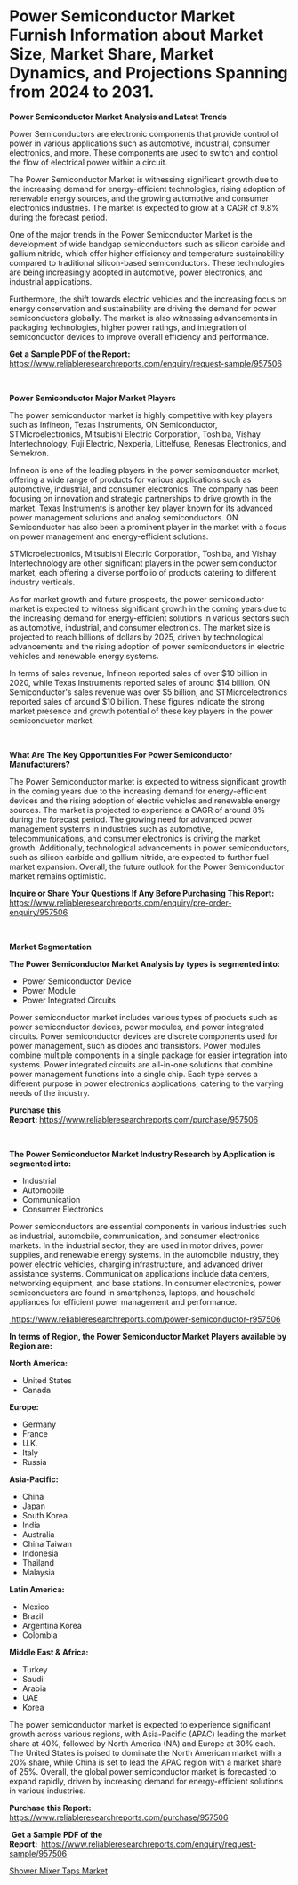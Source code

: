 <p><h1>Power Semiconductor Market Furnish Information about Market Size, Market Share, Market Dynamics, and Projections Spanning from 2024 to 2031.</h1></p><p><strong>Power Semiconductor Market Analysis and Latest Trends</strong></p>
<p><p>Power Semiconductors are electronic components that provide control of power in various applications such as automotive, industrial, consumer electronics, and more. These components are used to switch and control the flow of electrical power within a circuit.</p><p>The Power Semiconductor Market is witnessing significant growth due to the increasing demand for energy-efficient technologies, rising adoption of renewable energy sources, and the growing automotive and consumer electronics industries. The market is expected to grow at a CAGR of 9.8% during the forecast period.</p><p>One of the major trends in the Power Semiconductor Market is the development of wide bandgap semiconductors such as silicon carbide and gallium nitride, which offer higher efficiency and temperature sustainability compared to traditional silicon-based semiconductors. These technologies are being increasingly adopted in automotive, power electronics, and industrial applications.</p><p>Furthermore, the shift towards electric vehicles and the increasing focus on energy conservation and sustainability are driving the demand for power semiconductors globally. The market is also witnessing advancements in packaging technologies, higher power ratings, and integration of semiconductor devices to improve overall efficiency and performance.</p></p>
<p><strong>Get a Sample PDF of the Report:&nbsp;</strong> <a href="https://www.reliableresearchreports.com/enquiry/request-sample/957506">https://www.reliableresearchreports.com/enquiry/request-sample/957506</a></p>
<p>&nbsp;</p>
<p><strong>Power Semiconductor Major Market Players</strong></p>
<p><p>The power semiconductor market is highly competitive with key players such as Infineon, Texas Instruments, ON Semiconductor, STMicroelectronics, Mitsubishi Electric Corporation, Toshiba, Vishay Intertechnology, Fuji Electric, Nexperia, Littelfuse, Renesas Electronics, and Semekron. </p><p>Infineon is one of the leading players in the power semiconductor market, offering a wide range of products for various applications such as automotive, industrial, and consumer electronics. The company has been focusing on innovation and strategic partnerships to drive growth in the market. Texas Instruments is another key player known for its advanced power management solutions and analog semiconductors. ON Semiconductor has also been a prominent player in the market with a focus on power management and energy-efficient solutions.</p><p>STMicroelectronics, Mitsubishi Electric Corporation, Toshiba, and Vishay Intertechnology are other significant players in the power semiconductor market, each offering a diverse portfolio of products catering to different industry verticals.</p><p>As for market growth and future prospects, the power semiconductor market is expected to witness significant growth in the coming years due to the increasing demand for energy-efficient solutions in various sectors such as automotive, industrial, and consumer electronics. The market size is projected to reach billions of dollars by 2025, driven by technological advancements and the rising adoption of power semiconductors in electric vehicles and renewable energy systems.</p><p>In terms of sales revenue, Infineon reported sales of over $10 billion in 2020, while Texas Instruments reported sales of around $14 billion. ON Semiconductor's sales revenue was over $5 billion, and STMicroelectronics reported sales of around $10 billion. These figures indicate the strong market presence and growth potential of these key players in the power semiconductor market.</p></p>
<p>&nbsp;</p>
<p><strong>What Are The Key Opportunities For Power Semiconductor Manufacturers?</strong></p>
<p><p>The Power Semiconductor market is expected to witness significant growth in the coming years due to the increasing demand for energy-efficient devices and the rising adoption of electric vehicles and renewable energy sources. The market is projected to experience a CAGR of around 8% during the forecast period. The growing need for advanced power management systems in industries such as automotive, telecommunications, and consumer electronics is driving the market growth. Additionally, technological advancements in power semiconductors, such as silicon carbide and gallium nitride, are expected to further fuel market expansion. Overall, the future outlook for the Power Semiconductor market remains optimistic.</p></p>
<p><strong>Inquire or Share Your Questions If Any Before Purchasing This Report:</strong> <a href="https://www.reliableresearchreports.com/enquiry/pre-order-enquiry/957506">https://www.reliableresearchreports.com/enquiry/pre-order-enquiry/957506</a></p>
<p>&nbsp;</p>
<p><strong>Market Segmentation</strong></p>
<p><strong>The Power Semiconductor Market Analysis by types is segmented into:</strong></p>
<p><ul><li>Power Semiconductor Device</li><li>Power Module</li><li>Power Integrated Circuits</li></ul></p>
<p><p>Power semiconductor market includes various types of products such as power semiconductor devices, power modules, and power integrated circuits. Power semiconductor devices are discrete components used for power management, such as diodes and transistors. Power modules combine multiple components in a single package for easier integration into systems. Power integrated circuits are all-in-one solutions that combine power management functions into a single chip. Each type serves a different purpose in power electronics applications, catering to the varying needs of the industry.</p></p>
<p><strong>Purchase this Report:&nbsp;</strong><a href="https://www.reliableresearchreports.com/purchase/957506">https://www.reliableresearchreports.com/purchase/957506</a></p>
<p>&nbsp;</p>
<p><strong>The Power Semiconductor Market Industry Research by Application is segmented into:</strong></p>
<p><ul><li>Industrial</li><li>Automobile</li><li>Communication</li><li>Consumer Electronics</li></ul></p>
<p><p>Power semiconductors are essential components in various industries such as industrial, automobile, communication, and consumer electronics markets. In the industrial sector, they are used in motor drives, power supplies, and renewable energy systems. In the automobile industry, they power electric vehicles, charging infrastructure, and advanced driver assistance systems. Communication applications include data centers, networking equipment, and base stations. In consumer electronics, power semiconductors are found in smartphones, laptops, and household appliances for efficient power management and performance.</p></p>
<p><a href="https://www.reliableresearchreports.com/power-semiconductor-r957506">&nbsp;https://www.reliableresearchreports.com/power-semiconductor-r957506</a></p>
<p><strong>In terms of Region, the Power Semiconductor Market Players available by Region are:</strong></p>
<p>
    <p> <strong> North America: </strong>
        <ul>
            <li>United States</li>
            <li>Canada</li>
        </ul>
        </p> 
    <p> <strong> Europe: </strong>
        <ul>
            <li>Germany</li>
            <li>France</li>
            <li>U.K.</li>
            <li>Italy</li>
            <li>Russia</li>
        </ul>
        </p> 
    <p> <strong> Asia-Pacific: </strong>
        <ul>
            <li>China</li>
            <li>Japan</li>
            <li>South Korea</li>
            <li>India</li>
            <li>Australia</li>
            <li>China Taiwan</li>
            <li>Indonesia</li>
            <li>Thailand</li>
            <li>Malaysia</li>
        </ul>
        </p> 
    <p> <strong> Latin America: </strong>
        <ul>
            <li>Mexico</li>
            <li>Brazil</li>
            <li>Argentina Korea</li>
            <li>Colombia</li>
        </ul>
        </p> 
    <p> <strong> Middle East & Africa: </strong>
        <ul>
            <li>Turkey</li>
            <li>Saudi</li>
            <li>Arabia</li>
            <li>UAE</li>
            <li>Korea</li>
        </ul>
    </p>
    </p>
<p><p>The power semiconductor market is expected to experience significant growth across various regions, with Asia-Pacific (APAC) leading the market share at 40%, followed by North America (NA) and Europe at 30% each. The United States is poised to dominate the North American market with a 20% share, while China is set to lead the APAC region with a market share of 25%. Overall, the global power semiconductor market is forecasted to expand rapidly, driven by increasing demand for energy-efficient solutions in various industries.</p></p>
<p><strong>Purchase this Report: </strong><a href="https://www.reliableresearchreports.com/purchase/957506">https://www.reliableresearchreports.com/purchase/957506</a></p>
<p>&nbsp;<strong>Get a Sample PDF of the Report:&nbsp;&nbsp;</strong><a href="https://www.reliableresearchreports.com/enquiry/request-sample/957506">https://www.reliableresearchreports.com/enquiry/request-sample/957506</a></p>
<p><strong></strong></p>
<p><p><a href="https://github.com/FassouRP/Market-Research-Report-List-5/blob/main/shower-mixer-taps-market.md">Shower Mixer Taps Market</a></p></p>